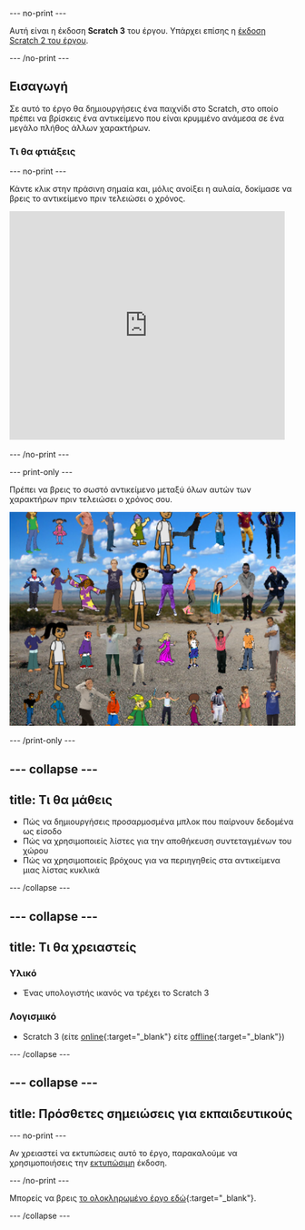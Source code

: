 --- no-print ---

Αυτή είναι η έκδοση **Scratch 3** του έργου. Υπάρχει επίσης η [έκδοση Scratch 2 του έργου](https://projects.raspberrypi.org/el-GR/projects/lineup-scratch2).

--- /no-print ---

## Εισαγωγή

Σε αυτό το έργο θα δημιουργήσεις ένα παιχνίδι στο Scratch, στο οποίο πρέπει να βρίσκεις ένα αντικείμενο που είναι κρυμμένο ανάμεσα σε ένα μεγάλο πλήθος άλλων χαρακτήρων.

### Τι θα φτιάξεις

--- no-print ---

Κάντε κλικ στην πράσινη σημαία και, μόλις ανοίξει η αυλαία, δοκίμασε να βρεις το αντικείμενο πριν τελειώσει ο χρόνος.

<div class="scratch-preview">
  <iframe allowtransparency="true" width="485" height="402" src="https://scratch.mit.edu/projects/embed/436209335/?autostart=false" frameborder="0" scrolling="no"></iframe>
</div>

--- /no-print ---

--- print-only ---

Πρέπει να βρεις το σωστό αντικείμενο μεταξύ όλων αυτών των χαρακτήρων πριν τελειώσει ο χρόνος σου.

![showcase](images/showcase.png)

--- /print-only ---

--- collapse ---
---
title: Τι θα μάθεις
---

+ Πώς να δημιουργήσεις προσαρμοσμένα μπλοκ που παίρνουν δεδομένα ως είσοδο
+ Πώς να χρησιμοποιείς λίστες για την αποθήκευση συντεταγμένων του χώρου
+ Πώς να χρησιμοποιείς βρόχους για να περιηγηθείς στα αντικείμενα μιας λίστας κυκλικά

--- /collapse ---

--- collapse ---
---
title: Τι θα χρειαστείς
---

### Υλικό

+ Ένας υπολογιστής ικανός να τρέχει το Scratch 3

### Λογισμικό

+ Scratch 3 (είτε [online](https://rpf.io/scratchon){:target="_blank"} είτε [offline](https://rpf.io/scratchoff){:target="_blank"})

--- /collapse ---

--- collapse ---
---
title: Πρόσθετες σημειώσεις για εκπαιδευτικούς
---

--- no-print ---

Αν χρειαστεί να εκτυπώσεις αυτό το έργο, παρακαλούμε να χρησιμοποιήσεις την [εκτυπώσιμη](https://projects.raspberrypi.org/el-GR/projects/lineup/print) έκδοση.

--- /no-print ---

Μπορείς να βρεις [το ολοκληρωμένο έργο εδώ](https://rpf.io/p/el-GR/lineup-get){:target="_blank"}.

--- /collapse ---
